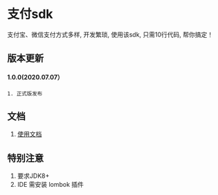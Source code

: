 # 支付sdk
支付宝、微信支付方式多样, 开发繁琐, 使用该sdk, 只需10行代码, 帮你搞定！

## 版本更新
#### 1.0.0(2020.07.07）
    1. 正式版发布

## 文档
1. [使用文档](https://github.com/lyuze/pay-sdk/doc/use.md)

## 特别注意
1. 要求JDK8+
2. IDE 需安装 lombok 插件






